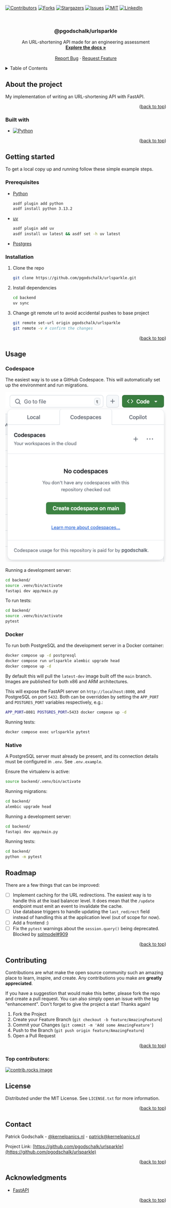 <!-- markdownlint-disable -->

<a id="readme-top"></a>

<!-- PROJECT SHIELDS -->

[![Contributors][contributors-shield]][contributors-url]
[![Forks][forks-shield]][forks-url]
[![Stargazers][stars-shield]][stars-url]
[![Issues][issues-shield]][issues-url]
[![MIT][license-shield]][license-url]
[![LinkedIn][linkedin-shield]][linkedin-url]

<!-- PROJECT LOGO -->
<br />
<div align="center">
  <h3 align="center">@pgodschalk/urlsparkle</h3>

  <p align="center">
    An URL-shortening API made for an engineering assessment
    <br />
    <a href="https://pgodschalk.github.io/urlsparkle/"><strong>Explore the docs »</strong></a>
    <br />
    <br />
    <a href="https://github.com/pgodschalk/urlsparkle/issues/new?labels=bug&template=bug-report---.md">Report Bug</a>
    ·
    <a href="https://github.com/pgodschalk/urlsparkle/issues/new?labels=enhancement&template=feature-request---.md">Request Feature</a>
</div>

<!-- TABLE OF CONTENTS -->
<details>
  <summary>Table of Contents</summary>
  <ol>
    <li>
      <a href="#about-the-project">About the project</a>
      <ul>
        <li><a href="#built-with">Built with</a></li>
      </ul>
    </li>
    <li>
      <a href="#getting-started">Getting started</a>
      <ul>
        <li><a href="#prerequisites">Prerequisites</a></li>
        <li><a href="#installation">Installation</a></li>
      </ul>
    </li>
    <li><a href="#usage">Usage</a></li>
    <li><a href="#roadmap">Roadmap</a></li>
    <li><a href="#contributing">Contributing</a></li>
    <li><a href="#license">License</a></li>
    <li><a href="#contact">Contact</a></li>
    <li><a href="#acknowledgments">Acknowledgments</a></li>
  </ol>
</details>

<!-- ABOUT THE PROJECT -->

## About the project

My implementation of writing an URL-shortening API with FastAPI.

<p align="right">(<a href="#readme-top">back to top</a>)</p>

### Built with

- [![Python][python]][python-url]

<p align="right">(<a href="#readme-top">back to top</a>)</p>

<!-- GETTING STARTED -->

## Getting started

To get a local copy up and running follow these simple example steps.

### Prerequisites

- [Python](https://python.org)
  ```sh
  asdf plugin add python
  asdf install python 3.13.2
  ```
- [uv](https://docs.astral.sh/uv/)
  ```sh
  asdf plugin add uv
  asdf install uv latest && asdf set -h uv latest
  ```
- [Postgres](https://www.postgresql.org)

### Installation

1. Clone the repo
   ```sh
   git clone https://github.com/pgodschalk/urlsparkle.git
   ```
2. Install dependencies
   ```sh
   cd backend
   uv sync
   ```
3. Change git remote url to avoid accidental pushes to base project
   ```sh
   git remote set-url origin pgodschalk/urlsparkle
   git remote -v # confirm the changes
   ```

<p align="right">(<a href="#readme-top">back to top</a>)</p>

<!-- USAGE EXAMPLES -->

## Usage

### Codespace

The easiest way is to use a GitHub Codespace. This will automatically set up
the environment and run migrations.

![Open in Visual Studio Codespaces](./images/codespaces.png)

Running a development server:

```sh
cd backend/
source .venv/bin/activate
fastapi dev app/main.py
```

To run tests:

```sh
cd backend/
source .venv/bin/activate
pytest
```

### Docker

To run both PostgreSQL and the development server in a Docker container:

```sh
docker compose up -d postgresql
docker compose run urlsparkle alembic upgrade head
docker compose up -d
```

By default this will pull the `latest-dev` image built off the `main` branch.
Images are published for both x86 and ARM architectures.

This will expose the FastAPI server on `http://localhost:8000`, and PostgreSQL
on port `5432`. Both can be overridden by setting the `APP_PORT` and
`POSTGRES_PORT` variables respectively, e.g.:

```sh
APP_PORT=8081 POSTGRES_PORT=5433 docker compose up -d
```

Running tests:

```sh
docker compose exec urlsparkle pytest
```

### Native

A PostgreSQL server must already be present, and its connection details must be
configured in `.env`. See `.env.example`.

Ensure the virtualenv is active:

```sh
source backend/.venv/bin/activate
```

Running migrations:

```sh
cd backend/
alembic upgrade head
```

Running a development server:

```sh
cd backend/
fastapi dev app/main.py
```

Running tests:

```sh
cd backend/
python -m pytest
```

<!-- ROADMAP -->

## Roadmap

There are a few things that can be improved:

- [ ] Implement caching for the URL redirections. The easiest way is to handle
      this at the load balancer level. It does mean that the `/update` endpoint
      must emit an event to invalidate the cache.
- [ ] Use database triggers to handle updating the `last_redirect` field
      instead of handling this at the application level (out of scope for now).
- [ ] Add a frontend :)
- [ ] Fix the `pytest` warnings about the `session.query()` being deprecated.
      Blocked by [sqlmodel#909](https://github.com/fastapi/sqlmodel/issues/909)

<p align="right">(<a href="#readme-top">back to top</a>)</p>

<!-- CONTRIBUTING -->

## Contributing

Contributions are what make the open source community such an amazing place to learn, inspire, and create. Any contributions you make are **greatly appreciated**.

If you have a suggestion that would make this better, please fork the repo and create a pull request. You can also simply open an issue with the tag "enhancement".
Don't forget to give the project a star! Thanks again!

1. Fork the Project
2. Create your Feature Branch (`git checkout -b feature/AmazingFeature`)
3. Commit your Changes (`git commit -m 'Add some AmazingFeature'`)
4. Push to the Branch (`git push origin feature/AmazingFeature`)
5. Open a Pull Request

<p align="right">(<a href="#readme-top">back to top</a>)</p>

### Top contributors:

<a href="https://github.com/pgodschalk/urlsparkle/graphs/contributors">
  <img src="https://contrib.rocks/image?repo=pgodschalk/urlsparkle" alt="contrib.rocks image" />
</a>

<!-- LICENSE -->

## License

Distributed under the MIT License. See `LICENSE.txt` for more information.

<p align="right">(<a href="#readme-top">back to top</a>)</p>

<!-- CONTACT -->

## Contact

Patrick Godschalk - [@kernelpanics.nl](https://bsky.app/profile/kernelpanics.nl) - patrick@kernelpanics.nl

Project Link: [https://github.com/pgodschalk/urlsparkle](https://github.com/pgodschalk/urlsparkle)

<p align="right">(<a href="#readme-top">back to top</a>)</p>

<!-- ACKNOWLEDGMENTS -->

## Acknowledgments

- [FastAPI](https://fastapi.tiangolo.com)

<p align="right">(<a href="#readme-top">back to top</a>)</p>

<!-- MARKDOWN LINKS & IMAGES -->
<!-- https://www.markdownguide.org/basic-syntax/#reference-style-links -->

[contributors-shield]: https://img.shields.io/github/contributors/pgodschalk/urlsparkle.svg?style=for-the-badge
[contributors-url]: https://github.com/pgodschalk/urlsparkle/graphs/contributors
[forks-shield]: https://img.shields.io/github/forks/pgodschalk/urlsparkle.svg?style=for-the-badge
[forks-url]: https://github.com/pgodschalk/urlsparkle/network/members
[stars-shield]: https://img.shields.io/github/stars/pgodschalk/urlsparkle.svg?style=for-the-badge
[stars-url]: https://github.com/pgodschalk/urlsparkle/stargazers
[issues-shield]: https://img.shields.io/github/issues/pgodschalk/urlsparkle.svg?style=for-the-badge
[issues-url]: https://github.com/pgodschalk/urlsparkle/issues
[license-shield]: https://img.shields.io/github/license/pgodschalk/urlsparkle?style=for-the-badge
[license-url]: https://github.com/pgodschalk/urlsparkle/blob/main/LICENSE.txt
[linkedin-shield]: https://img.shields.io/badge/-LinkedIn-black.svg?style=for-the-badge&logo=linkedin&colorB=555
[linkedin-url]: https://linkedin.com/in/patrick-godschalk
[python]: https://img.shields.io/badge/python-3776AB?style=for-the-badge&logo=python&logoColor=white
[python-url]: https://www.python.org
